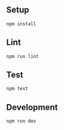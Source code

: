 
## Setup

```
npm install
```

## Lint

```
npm run lint
```

## Test

```
npm test
```

## Development

```
npm run dev
```
